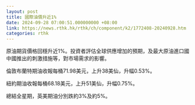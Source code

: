```yaml
---
layout: post
title: 國際油價升近1%
date: 2024-09-28 07:00:51.000000000 +08:00
link: https://news.rthk.hk/rthk/ch/component/k2/1772408-20240928.htm
categories: rthk
---
```


原油期貨價格回穩升近1%。投資者評估全球供應增加的預期，及最大原油進口國中國推出的刺激措施等，對市場需求的影響。

倫敦布蘭特期油收報每桶71.98美元，上升38美仙，升幅0.53%。

紐約期油收報每桶68.18美元，上升51美仙，升幅0.75%。

總結全星期，英美期油分別跌約3%及約5%。
